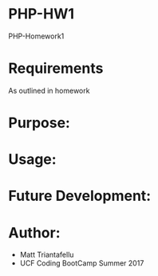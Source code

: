 # PHP-HW1
PHP-Homework1

# Requirements
As outlined in homework

# Purpose:

# Usage:
            
# Future Development:

# Author:
- Matt Triantafellu
- UCF Coding BootCamp Summer 2017
